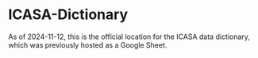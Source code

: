 # ICASA-Dictionary
As of 2024-11-12, this is the official location for the ICASA data dictionary, which was previously hosted as a Google Sheet.
